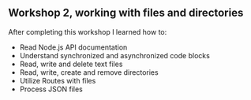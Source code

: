 ## Workshop 2, working with files and directories

After completing this workshop I learned how to:

- Read Node.js API documentation
- Understand synchronized and asynchronized code blocks
- Read, write and delete text files
- Read, write, create and remove directories
- Utilize Routes with files
- Process JSON files
